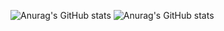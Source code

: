 ![Anurag's GitHub stats](https://github-readme-stats.vercel.app/api?username=MAAAARCY&show_icons=true&theme=tokyonight)
![Anurag's GitHub stats](https://github-readme-stats.vercel.app/api/top-langs/?username=MAAAARCY&theme=tokyonight)
